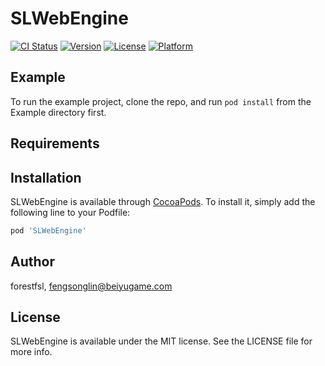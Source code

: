 # SLWebEngine

[![CI Status](https://img.shields.io/travis/forestfsl/SLWebEngine.svg?style=flat)](https://travis-ci.org/forestfsl/SLWebEngine)
[![Version](https://img.shields.io/cocoapods/v/SLWebEngine.svg?style=flat)](https://cocoapods.org/pods/SLWebEngine)
[![License](https://img.shields.io/cocoapods/l/SLWebEngine.svg?style=flat)](https://cocoapods.org/pods/SLWebEngine)
[![Platform](https://img.shields.io/cocoapods/p/SLWebEngine.svg?style=flat)](https://cocoapods.org/pods/SLWebEngine)

## Example

To run the example project, clone the repo, and run `pod install` from the Example directory first.

## Requirements

## Installation

SLWebEngine is available through [CocoaPods](https://cocoapods.org). To install
it, simply add the following line to your Podfile:

```ruby
pod 'SLWebEngine'
```

## Author

forestfsl, fengsonglin@beiyugame.com

## License

SLWebEngine is available under the MIT license. See the LICENSE file for more info.
